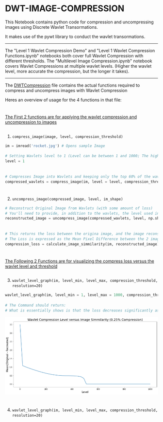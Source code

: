 # DWT-IMAGE-COMPRESSION


This Notebook contains python code for compression and uncompressing images using Discrete Wavlet Transormations.

It makes use of the pywt library to conduct the wavlet transormations. 

-----------------------------------------------

The "Level 1 Wavlet Compression Demo" and "Level 1 Wavlet Compression Functions.ipynb" notebooks both cover full Wavlet Compression with different thresholds. The "Multilevel Image Compression.ipynb" notebook covers Wavlet Compressions at multiple wavlet levels. (Higher the wavlet level, more accurate the compression, but the longer it takes).

-----------------------------------------------

The [DWTCompression](DWTCompression.py) file contains the actual functions required to compress and uncompress images with Wavlet Compression

Heres an overview of usage for the 4 functions in that file:

# 

<u>The First 2 functions are for applying the wavlet compression and uncompression to images</u>

##

1. ```compress_image(image, level, compression_threshold)```

```python
im = imread('rocket.jpg') # Opens sample Image

# Setting Wavlets level to 1 (Level can be between 1 and 1000; The higher the level the less the compression loss)
level = 1  


# Compresses Image into Wavlets and keeping only the top 60% of the wavlet coefficients
compressed_wavlets = compress_image(im, level = level, compression_threshold = 0.60) 

```


#

2. ```uncompress_image(compressed_image, level, im_shape)```

```python
# Reconstruct Original Image from Wavlets (with some amount of loss)
# You'll need to provide, in addition to the wavlets, the level used in the compression and the shape of the original image
reconstructed_image = uncompress_image(compressed_wavlets, level, np.shape(im)[:2])


# This returns the loss between the origina image, and the image reconstructed after wavlet compression
# The Loss is expressed as the Mean Pixel Difference between the 2 images; or Mean(Abs(Original-Reconstructed))
compression_loss = calculate_image_simmilarity(im, reconstructed_image)
```


# 

<u>The Following 2 Functions are for visualizing the compress loss versus the wavlet level and threshold</u>

##


3. ```wavlet_level_graph(im, level_min, level_max, compression_threshold, resolution=20)```

```python
wavlet_level_graph(im, level_min = 1, level_max = 1000, compression_threshold = 0.1, resolution=50)

# The Command should return:
# What is essentially shows is that the loss decreases significantly as you increase the wavlet level
```
![Image1](image_examples/wavletlevelgraph1.png)


#


4. ```wavlet_level_graph(im, level_min, level_max, compression_threshold, resolution=20)```
